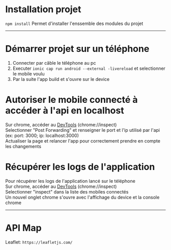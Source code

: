 # Installation projet 
`npm install` Permet d'installer l'enssemble des modules du projet

***

# Démarrer projet sur un téléphone

1. Connecter par câble le téléphone au pc  
2. Executer `ionic cap run android --external -livereload` et selectionner le mobile voulu  
3. Par la suite l'app build et s'ouvre sur le device  

# Autoriser le mobile connecté à accéder à l'api en localhost

Sur chrome, accéder au [DevTools](https://chrome://inspect/#devices) (chrome://inspect)  
Selectionner "Post Forwarding" et renseigner le port et l'ip utilisé par l'api (ex: port: 3000; ip: localhost:3000)  
Actualiser la page et relancer l'app pour correctement prendre en compte les changements


# Récupérer les logs de l'application 

Pour récupérer les logs de l'application lancé sur le téléphone  
Sur chrome, accéder au [DevTools](https://chrome://inspect/#devices) (chrome://inspect)  
Selectionner "inspect" dans la liste des mobiles connectés  
Un nouvel onglet chrome s'ouvre avec l'affichage du device et la console chrome  

***

# API Map
Leaflet: `https://leafletjs.com/`
